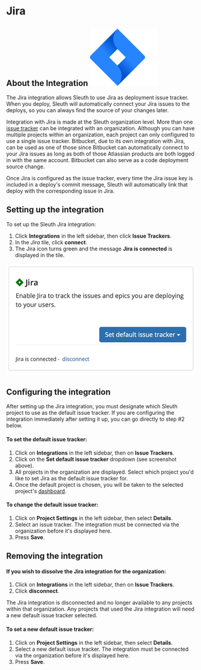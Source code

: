 # Jira

## About the Integration ![](../../.gitbook/assets/jira-software-2x-blue%20%281%29.png) 

The Jira integration allows Sleuth to use Jira as deployment issue tracker. When you deploy, Sleuth will automatically connect your Jira issues to the deploys, so you can always find the source of your changes later. 

Integration with Jira is made at the Sleuth organization level. More than one [issue tracker](./) can be integrated with an organization. Although you can have multiple projects within an organization, each project can only configured to use a single issue tracker. Bitbucket, due to its own integration with Jira, can be used as one of those since Bitbucket can automatically connect to your Jira issues as long as both of those Atlassian products are both logged in with the same account. Bitbucket can also serve as a code deployment source change. 

Once Jira is configured as the issue tracker, every time the Jira issue key is included in a deploy's commit message, Sleuth will automatically link that deploy with the corresponding issue in Jira.

## Setting up the integration

To set up the Sleuth Jira integration:

1. Click **Integrations** in the left sidebar, then click **Issue Trackers**. 
2. In the _Jira_ tile, click **connect**. 
3. The Jira icon turns green and the message **Jira is connected** is displayed in the tile.

![Successful integration!](../../.gitbook/assets/screen-shot-2020-06-02-at-3.05.34-pm.png)

## Configuring the integration

After setting up the Jira integration, you must designate which Sleuth project to use as the default issue tracker. If you are configuring the integration immediately after setting it up, you can go directly to step \#2 below. 

#### To set the default issue tracker: 

1. Click on **Integrations** in the left sidebar, then on **Issue Trackers**. 
2. Click on the **Set default issue tracker** dropdown \(see screenshot above\).
3. All projects in the organization are displayed. Select which project you'd like to set Jira as the default issue tracker for. 
4. Once the default project is chosen, you will be taken to the selected project's [dashboard](../../dashboard.md). 

#### To change the default issue tracker: 

1. Click on **Project Settings** in the left sidebar, then select **Details**. 
2. Select an issue tracker. The integration must be connected via the organization before it's displayed here. 
3. Press **Save**. 

## Removing the integration

#### If you wish to dissolve the Jira integration for the organization: 

1. Click on **Integrations** in the left sidebar, then on **Issue Trackers**. 
2. Click **disconnect**.

The Jira integration is disconnected and no longer available to any projects within that organization. Any projects that used the Jira integration will need a new default issue tracker selected. 

#### To set a new default issue tracker: 

1. Click on **Project Settings** in the left sidebar, then select **Details**. 
2. Select a new default issue tracker. The integration must be connected via the organization before it's displayed here. 
3. Press **Save**.



